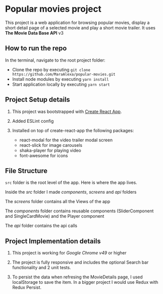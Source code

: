 # Popular movies project

This project is a web application for browsing popular movies, display a short detail page of a selected movie and play a short movie trailer.
It uses **The Movie Data Base API** v3

## How to run the repo

In the terminal, navigate to the root project folder:

- Clone the repo by executing `git clone https://github.com/MaraAlexa/popular-movies.git`
- Install node modules by executing `yarn install`
- Start application locally by executing `yarn start`

## Project Setup details

1. This project was bootstrapped with [Create React App](https://github.com/facebook/create-react-app).
2. Added ESLint config
3. Installed on top of create-react-app the following packages:

   - react-modal for the video trailer modal screen
   - react-slick for image carousels
   - shaka-player for playing video
   - font-awesome for icons

## File Structure

`src` folder is the root level of the app. Here is where the app lives.

Inside the _src_ folder I made _components_, _screens_ and _api_ folders

The _screens_ folder contains all the Views of the app

The _components_ folder contains reusable components (SliderComponent and SingleCardMovie) and the Player component

The _api_ folder contains the api calls

## Project Implementation details

1. This project is working for _Google Chrome v49_ or higher

2. The project is fully responsive and includes the optional Search bar functionality and 2 unit tests.

3. To persist the data when refresing the MovieDetails page, I used localStorage to save the item. In a bigger project I would use Redux with Redux Persist.
